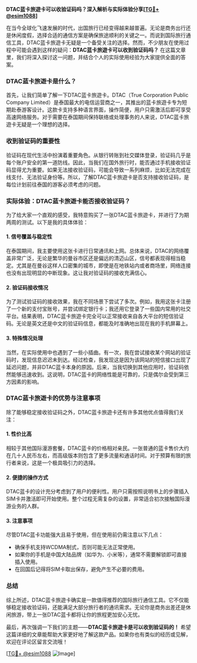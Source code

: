 **DTAC蓝卡旅遊卡可以收验证码吗？深入解析与实际体验分享[[TG💪+ @esim1088](https://t.me/s/esim1088)]**

在当今全球化飞速发展的时代，出国旅行已经变得越来越普遍。无论是商务出行还是休闲度假，选择合适的通信方案是确保旅途顺利的关键之一。而说到国际旅行通信工具，DTAC蓝卡旅遊卡无疑是一个备受关注的选择。然而，不少朋友在使用过程中可能会遇到这样的疑问：**DTAC蓝卡旅遊卡可以收到验证码吗？** 在这篇文章里，我们将深入探讨这一问题，并结合个人的实际使用经验为大家提供全面的答案。

### DTAC蓝卡旅遊卡是什么？

首先，让我们简单了解一下DTAC蓝卡旅遊卡。DTAC（True Corporation Public Company Limited）是泰国最大的电信运营商之一，其推出的蓝卡旅遊卡专为短期赴泰游客设计。这款卡支持多种语言界面，操作简便，用户只需激活后即可享受高速网络服务。对于需要在泰国期间保持联络或处理事务的人来说，DTAC蓝卡旅遊卡无疑是一个理想的选择。

### 收到验证码的重要性

验证码在现代生活中扮演着重要角色。从银行转账到社交媒体登录，验证码几乎是每个账户安全的第一道防线。因此，当我们在国外旅行时，能否通过手机接收验证码显得尤为重要。如果无法接收验证码，可能会导致一系列麻烦，比如无法完成在线支付、无法验证身份等。所以，了解DTAC蓝卡旅遊卡是否支持接收验证码，是每位计划前往泰国的游客必须考虑的问题。

### 实际体验：DTAC蓝卡旅遊卡能否接收验证码？

为了给大家一个直观的感受，我特意购买了一张DTAC蓝卡旅遊卡，并进行了为期两周的测试。以下是我的具体体验：

#### 1. **信号覆盖与稳定性**
在泰国期间，我主要使用这张卡进行日常通讯和上网。总体来说，DTAC的网络覆盖非常广泛，无论是繁华的曼谷市区还是偏远的清迈山区，信号都表现得相当稳定。尤其是在曼谷这样人口密集的城市，即使是在地铁站内或者商场里，网络连接也没有出现明显的中断现象。这让我对验证码的接收充满信心。

#### 2. **验证码接收情况**
为了测试验证码的接收效果，我在不同场景下尝试了多次。例如，我用这张卡注册了一个新的支付宝账号，并尝试绑定银行卡；我还用它登录了一些国内常用的社交平台。结果表明，DTAC蓝卡旅遊卡完全可以正常接收来自各大平台的短信验证码。无论是英文还是中文的验证码信息，都能及时准确地出现在我的手机屏幕上。

#### 3. **特殊情况处理**
当然，在实际使用中也遇到了一些小插曲。有一次，我在尝试接收某个网站的验证码时，发现信息迟迟未到达。经过检查，我发现这是因为该网站的短信接口出现了延迟问题，并非DTAC蓝卡本身的原因。后来，当我切换到其他应用时，验证码依然能够迅速收到。这说明，DTAC蓝卡的网络性能是可靠的，只是偶尔会受到第三方因素的影响。

### DTAC蓝卡旅遊卡的优势与注意事项

除了能够稳定接收验证码之外，DTAC蓝卡旅遊卡还有许多其他优点值得我们关注：

#### 1. **性价比高**
相较于其他国际漫游套餐，DTAC蓝卡的价格相对亲民。一张普通的蓝卡售价大约在几十人民币左右，而高级版本则包含了更多流量和通话时间。对于预算有限的旅行者来说，这是一个极具吸引力的选择。

#### 2. **便捷的操作方式**
DTAC蓝卡的设计充分考虑到了用户的便利性。用户只需按照说明书上的步骤插入SIM卡并激活即可开始使用。整个过程无需复杂的设置，非常适合初次接触国际漫游业务的人群。

#### 3. **注意事项**
尽管DTAC蓝卡功能强大且易于使用，但在使用前仍需注意以下几点：
- 确保手机支持WCDMA制式，否则可能无法正常使用。
- 如果你的手机是中国大陆品牌（如华为、小米等），通常不需要解锁即可直接插入使用。
- 在回国后记得将SIM卡取出保存，避免产生不必要的费用。

### 总结

综上所述，DTAC蓝卡旅遊卡确实是一款值得推荐的国际旅行通信工具。它不仅能够稳定接收验证码，还能满足大部分旅行者的通讯需求。无论你是商务出差还是休闲旅游，带上一张DTAC蓝卡都将让你的旅程更加安心无忧。

最后，再次强调一下我们的主题——**DTAC蓝卡旅遊卡是可以收到验证码的！** 希望这篇详细的文章能帮助大家更好地了解这款产品。如果你也有类似的经历或见解，欢迎在评论区留言交流哦！

[[TG💪+ @esim1088](https://t.me/s/esim1088) ![Image](https://i.postimg.cc/4NQfJmqS/Snipaste-2025-05-13-00-14-12.png)]